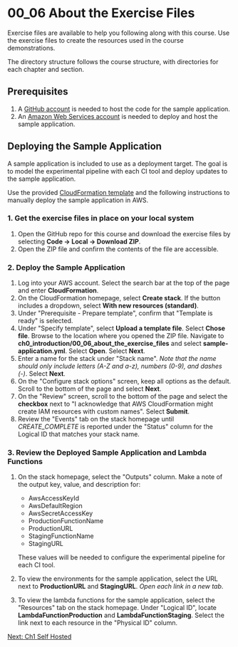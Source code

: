 # 00_06 About the Exercise Files

Exercise files are available to help you following along with this course.  Use the exercise files to create the resources used in the course demonstrations.

The directory structure follows the course structure, with directories for each chapter and section.

## Prerequisites
1. A [GitHub account](https://github.com/join) is needed to host the code for the sample application.
2. An [Amazon Web Services account](https://aws.amazon.com/free) is needed to deploy and host the sample application.

## Deploying the Sample Application
A sample application is included to use as a deployment target. The goal is to model the experimental pipeline with each CI tool and deploy updates to the sample application.

Use the provided [CloudFormation template](./sample-application.yml) and the following instructions to manually deploy the sample application in AWS.

### 1. Get the exercise files in place on your local system
1. Open the GitHub repo for this course and download the exercise files by selecting **Code -> Local -> Download ZIP**.
2. Open the ZIP file and confirm the contents of the file are accessible.

### 2. Deploy the Sample Application
1. Log into your AWS account.  Select the search bar at the top of the page and enter **CloudFormation**.
1. On the CloudFormation homepage, select **Create stack**.  If the button includes a dropdown, select **With new resources (standard)**.
1. Under "Prerequisite - Prepare template", confirm that "Template is ready" is selected.
1. Under "Specify template", select **Upload a template file**.  Select **Chose file**.  Browse to the location where you opened the ZIP file.  Navigate to **ch0_introduction/00_06_about_the_exercise_files** and select **sample-application.yml**.  Select **Open**. Select **Next**.
1. Enter a name for the stack under "Stack name". *Note that the name should only include letters (A-Z and a-z), numbers (0-9), and dashes (-)*.  Select **Next**.
1. On the "Configure stack options" screen, keep all options as the default.  Scroll to the bottom of the page and select **Next**.
1.  On the "Review" screen, scroll to the bottom of the page and select the **checkbox** next to "I acknowledge that AWS CloudFormation might create IAM resources with custom names".  Select **Submit**.
1. Review the "Events" tab on the stack homepage until *CREATE_COMPLETE* is reported under the "Status" column for the Logical ID that matches your stack name.

### 3. Review the Deployed Sample Application and Lambda Functions
1.  On the stack homepage, select the "Outputs" column.  Make a note of the output key, value, and description for:

    - AwsAccessKeyId
    - AwsDefaultRegion
    - AwsSecretAccessKey
    - ProductionFunctionName
    - ProductionURL
    - StagingFunctionName
    - StagingURL

    These values will be needed to configure the experimental pipeline for each CI tool.

2.  To view the environments for the sample application, select the URL next to **ProductionURL** and  **StagingURL**. *Open each link in a new tab*.

3.  To view the lambda functions for the sample application, select the "Resources" tab on the stack homepage.  Under "Logical ID", locate **LambdaFunctionProduction** and **LambdaFunctionStaging**.  Select the link next to each resource in the "Physical ID" column.

[Next: Ch1 Self Hosted](../../ch1_self_hosted/README.md)

